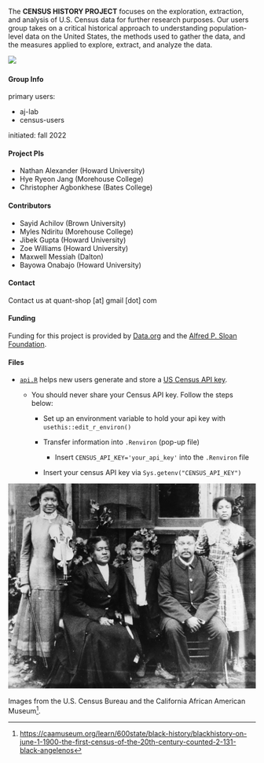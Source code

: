 The **CENSUS HISTORY PROJECT** focuses on the exploration, extraction, and analysis of U.S. Census data for further research purposes. Our users group takes on a critical historical approach to understanding population-level data on the United States, the methods used to gather the data, and the measures applied to explore, extract, and analyze the data.

![](img/1890-map-population-distribution.jpg)

#### Group Info

primary users: 

- aj-lab
- census-users

initiated: fall 2022

#### Project PIs

-   Nathan Alexander (Howard University)
-   Hye Ryeon Jang (Morehouse College)
-   Christopher Agbonkhese (Bates College)

#### Contributors

-   Sayid Achilov (Brown University)
-   Myles Ndiritu (Morehouse College)
-   Jibek Gupta (Howard University)
-   Zoe Williams (Howard University)
-   Maxwell Messiah (Dalton)
-   Bayowa Onabajo (Howard University)

#### Contact

Contact us at quant-shop [at] gmail [dot] com

#### Funding

Funding for this project is provided by [Data.org](https://data.org) and the [Alfred P. Sloan Foundation](https://sloan.org).

#### Files

-   [`api.R`](https://github.com/quant-shop/census/blob/main/code/api.R) helps new users generate and store a [US Census API key](https://api.census.gov/data/key_signup.html).

    -   You should never share your Census API key. Follow the steps below:

        -   Set up an environment variable to hold your api key with `usethis::edit_r_environ()`

        -   Transfer information into `.Renviron` (pop-up file)

            -   Insert `CENSUS_API_KEY='your_api_key'` into the `.Renviron` file

        -   Insert your census API key via `Sys.getenv("CENSUS_API_KEY")`

![](img/census1900.jpg)

Images from the U.S. Census Bureau and the California African American Museum[^angelenos].

[^angelenos]: https://caamuseum.org/learn/600state/black-history/blackhistory-on-june-1-1900-the-first-census-of-the-20th-century-counted-2-131-black-angelenos